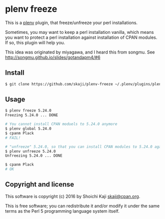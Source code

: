 # plenv freeze

This is a [plenv](https://github.com/tokuhirom/plenv) plugin,
that freeze/unfreeze your perl installations.

Sometimes, you may want to keep a perl installation vanilla,
which means you want to protect a perl installation against installation of CPAN modules.
If so, this plugin will help you.

This idea was originated by miyagawa, and I heard this from songmu.
See http://songmu.github.io/slides/gotandapm4/#6

## Install

```sh
$ git clone https://github.com/skaji/plenv-freeze ~/.plenv/plugins/plenv-freeze
```

## Usage

```sh
$ plenv freeze 5.24.0
Freezing 5.24.0 ... DONE

# You cannot install CPAN moduels to 5.24.0 anymore
$ plenv global 5.24.0
$ cpanm Plack
# FAIL!

# "unfreeze" 5.24.0, so that you can install CPAN modules to 5.24.0 again.
$ plenv unfreeze 5.24.0
Unfreezing 5.24.0 ... DONE

$ cpanm Plack
# OK
```

## Copyright and license

This software is copyright (c) 2016 by Shoichi Kaji <skaji@cpan.org>.

This is free software; you can redistribute it and/or modify it under
the same terms as the Perl 5 programming language system itself.
